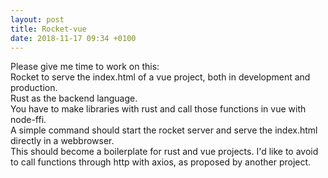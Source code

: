 ```yaml
---
layout: post
title: Rocket-vue
date: 2018-11-17 09:34 +0100
---
```

Please give me time to work on this:  
Rocket to serve the index.html of a vue project, both in development and production.  
Rust as the backend language.  
You have to make libraries with rust and call those functions in vue with node-ffi.  
A simple command should start the rocket server and serve the index.html directly in a webbrowser.  
This should become a boilerplate for rust and vue projects.
I'd like to avoid to call functions through http with axios, as proposed by another project.  
